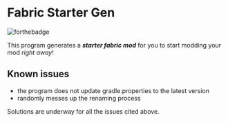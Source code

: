 # Fabric Starter Gen

![forthebadge](https://forthebadge.com/images/badges/made-with-python.svg)

This program generates a ***starter fabric mod*** for you to start modding your mod *right away*!

## Known issues
- the program does not update gradle.properties to the latest version
- randomly messes up the renaming process

 Solutions are underway for all the issues cited above.
